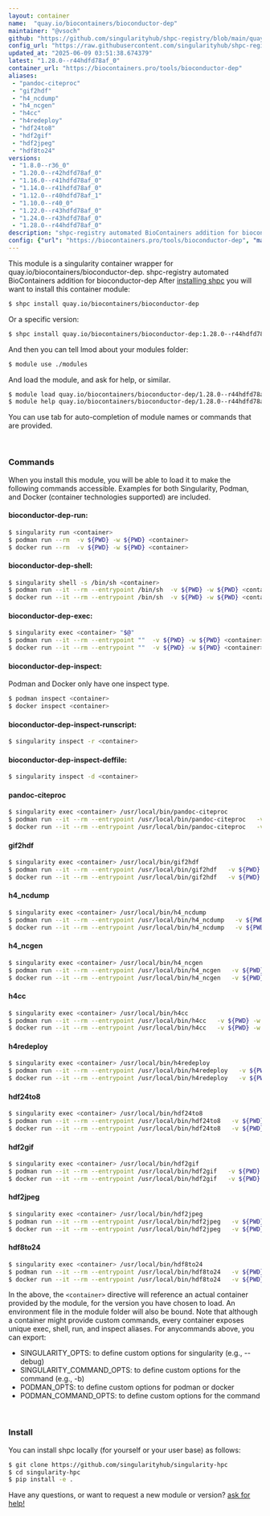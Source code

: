 ```yaml
---
layout: container
name:  "quay.io/biocontainers/bioconductor-dep"
maintainer: "@vsoch"
github: "https://github.com/singularityhub/shpc-registry/blob/main/quay.io/biocontainers/bioconductor-dep/container.yaml"
config_url: "https://raw.githubusercontent.com/singularityhub/shpc-registry/main/quay.io/biocontainers/bioconductor-dep/container.yaml"
updated_at: "2025-06-09 03:51:38.674379"
latest: "1.28.0--r44hdfd78af_0"
container_url: "https://biocontainers.pro/tools/bioconductor-dep"
aliases:
 - "pandoc-citeproc"
 - "gif2hdf"
 - "h4_ncdump"
 - "h4_ncgen"
 - "h4cc"
 - "h4redeploy"
 - "hdf24to8"
 - "hdf2gif"
 - "hdf2jpeg"
 - "hdf8to24"
versions:
 - "1.8.0--r36_0"
 - "1.20.0--r42hdfd78af_0"
 - "1.16.0--r41hdfd78af_0"
 - "1.14.0--r41hdfd78af_0"
 - "1.12.0--r40hdfd78af_1"
 - "1.10.0--r40_0"
 - "1.22.0--r43hdfd78af_0"
 - "1.24.0--r43hdfd78af_0"
 - "1.28.0--r44hdfd78af_0"
description: "shpc-registry automated BioContainers addition for bioconductor-dep"
config: {"url": "https://biocontainers.pro/tools/bioconductor-dep", "maintainer": "@vsoch", "description": "shpc-registry automated BioContainers addition for bioconductor-dep", "latest": {"1.28.0--r44hdfd78af_0": "sha256:23c82d69c8cfa8043ed8c32f4937925cc36c7f86d1f278bd0998071cdd4eec72"}, "tags": {"1.8.0--r36_0": "sha256:eef975a5bdde29c1cfaf118a0e3741b1009bb512f5cc24827ab58609f1aeb32c", "1.20.0--r42hdfd78af_0": "sha256:298767670fb1846f9c502080c8fc59570cf0b7666087b8bb2c58f672629eab16", "1.16.0--r41hdfd78af_0": "sha256:af217970c5f3246be2bd4743f8e1ff4d97269404e4a69291ab0abbe18077c644", "1.14.0--r41hdfd78af_0": "sha256:01d15ab08930c67cd772cacbaa9043e963cc98852493091a6845a89f5118046a", "1.12.0--r40hdfd78af_1": "sha256:94b074faf28f6f1249354609c2266d9b234cbe843ad125080b810b1b78217ae5", "1.10.0--r40_0": "sha256:16a6198964d2840f64b0668ceba663c44af4e7364f7381a07305fdc7f148ca48", "1.22.0--r43hdfd78af_0": "sha256:b799df8bd08398e643b1414316f35f2bf300f5212c65de0992ec1dfd8dd02941", "1.24.0--r43hdfd78af_0": "sha256:b2b01401f8bd85ed113ea54bcb357baa5a5d418862e04dcb3131231090e414be", "1.28.0--r44hdfd78af_0": "sha256:23c82d69c8cfa8043ed8c32f4937925cc36c7f86d1f278bd0998071cdd4eec72"}, "docker": "quay.io/biocontainers/bioconductor-dep", "aliases": {"pandoc-citeproc": "/usr/local/bin/pandoc-citeproc", "gif2hdf": "/usr/local/bin/gif2hdf", "h4_ncdump": "/usr/local/bin/h4_ncdump", "h4_ncgen": "/usr/local/bin/h4_ncgen", "h4cc": "/usr/local/bin/h4cc", "h4redeploy": "/usr/local/bin/h4redeploy", "hdf24to8": "/usr/local/bin/hdf24to8", "hdf2gif": "/usr/local/bin/hdf2gif", "hdf2jpeg": "/usr/local/bin/hdf2jpeg", "hdf8to24": "/usr/local/bin/hdf8to24"}}
---
```


This module is a singularity container wrapper for quay.io/biocontainers/bioconductor-dep.
shpc-registry automated BioContainers addition for bioconductor-dep
After [installing shpc](#install) you will want to install this container module:


```bash
$ shpc install quay.io/biocontainers/bioconductor-dep
```

Or a specific version:

```bash
$ shpc install quay.io/biocontainers/bioconductor-dep:1.28.0--r44hdfd78af_0
```

And then you can tell lmod about your modules folder:

```bash
$ module use ./modules
```

And load the module, and ask for help, or similar.

```bash
$ module load quay.io/biocontainers/bioconductor-dep/1.28.0--r44hdfd78af_0
$ module help quay.io/biocontainers/bioconductor-dep/1.28.0--r44hdfd78af_0
```

You can use tab for auto-completion of module names or commands that are provided.

<br>

### Commands

When you install this module, you will be able to load it to make the following commands accessible.
Examples for both Singularity, Podman, and Docker (container technologies supported) are included.

#### bioconductor-dep-run:

```bash
$ singularity run <container>
$ podman run --rm  -v ${PWD} -w ${PWD} <container>
$ docker run --rm  -v ${PWD} -w ${PWD} <container>
```

#### bioconductor-dep-shell:

```bash
$ singularity shell -s /bin/sh <container>
$ podman run --it --rm --entrypoint /bin/sh  -v ${PWD} -w ${PWD} <container>
$ docker run --it --rm --entrypoint /bin/sh  -v ${PWD} -w ${PWD} <container>
```

#### bioconductor-dep-exec:

```bash
$ singularity exec <container> "$@"
$ podman run --it --rm --entrypoint ""  -v ${PWD} -w ${PWD} <container> "$@"
$ docker run --it --rm --entrypoint ""  -v ${PWD} -w ${PWD} <container> "$@"
```

#### bioconductor-dep-inspect:

Podman and Docker only have one inspect type.

```bash
$ podman inspect <container>
$ docker inspect <container>
```

#### bioconductor-dep-inspect-runscript:

```bash
$ singularity inspect -r <container>
```

#### bioconductor-dep-inspect-deffile:

```bash
$ singularity inspect -d <container>
```


#### pandoc-citeproc

```bash
$ singularity exec <container> /usr/local/bin/pandoc-citeproc
$ podman run --it --rm --entrypoint /usr/local/bin/pandoc-citeproc   -v ${PWD} -w ${PWD} <container> -c " $@"
$ docker run --it --rm --entrypoint /usr/local/bin/pandoc-citeproc   -v ${PWD} -w ${PWD} <container> -c " $@"
```


#### gif2hdf

```bash
$ singularity exec <container> /usr/local/bin/gif2hdf
$ podman run --it --rm --entrypoint /usr/local/bin/gif2hdf   -v ${PWD} -w ${PWD} <container> -c " $@"
$ docker run --it --rm --entrypoint /usr/local/bin/gif2hdf   -v ${PWD} -w ${PWD} <container> -c " $@"
```


#### h4_ncdump

```bash
$ singularity exec <container> /usr/local/bin/h4_ncdump
$ podman run --it --rm --entrypoint /usr/local/bin/h4_ncdump   -v ${PWD} -w ${PWD} <container> -c " $@"
$ docker run --it --rm --entrypoint /usr/local/bin/h4_ncdump   -v ${PWD} -w ${PWD} <container> -c " $@"
```


#### h4_ncgen

```bash
$ singularity exec <container> /usr/local/bin/h4_ncgen
$ podman run --it --rm --entrypoint /usr/local/bin/h4_ncgen   -v ${PWD} -w ${PWD} <container> -c " $@"
$ docker run --it --rm --entrypoint /usr/local/bin/h4_ncgen   -v ${PWD} -w ${PWD} <container> -c " $@"
```


#### h4cc

```bash
$ singularity exec <container> /usr/local/bin/h4cc
$ podman run --it --rm --entrypoint /usr/local/bin/h4cc   -v ${PWD} -w ${PWD} <container> -c " $@"
$ docker run --it --rm --entrypoint /usr/local/bin/h4cc   -v ${PWD} -w ${PWD} <container> -c " $@"
```


#### h4redeploy

```bash
$ singularity exec <container> /usr/local/bin/h4redeploy
$ podman run --it --rm --entrypoint /usr/local/bin/h4redeploy   -v ${PWD} -w ${PWD} <container> -c " $@"
$ docker run --it --rm --entrypoint /usr/local/bin/h4redeploy   -v ${PWD} -w ${PWD} <container> -c " $@"
```


#### hdf24to8

```bash
$ singularity exec <container> /usr/local/bin/hdf24to8
$ podman run --it --rm --entrypoint /usr/local/bin/hdf24to8   -v ${PWD} -w ${PWD} <container> -c " $@"
$ docker run --it --rm --entrypoint /usr/local/bin/hdf24to8   -v ${PWD} -w ${PWD} <container> -c " $@"
```


#### hdf2gif

```bash
$ singularity exec <container> /usr/local/bin/hdf2gif
$ podman run --it --rm --entrypoint /usr/local/bin/hdf2gif   -v ${PWD} -w ${PWD} <container> -c " $@"
$ docker run --it --rm --entrypoint /usr/local/bin/hdf2gif   -v ${PWD} -w ${PWD} <container> -c " $@"
```


#### hdf2jpeg

```bash
$ singularity exec <container> /usr/local/bin/hdf2jpeg
$ podman run --it --rm --entrypoint /usr/local/bin/hdf2jpeg   -v ${PWD} -w ${PWD} <container> -c " $@"
$ docker run --it --rm --entrypoint /usr/local/bin/hdf2jpeg   -v ${PWD} -w ${PWD} <container> -c " $@"
```


#### hdf8to24

```bash
$ singularity exec <container> /usr/local/bin/hdf8to24
$ podman run --it --rm --entrypoint /usr/local/bin/hdf8to24   -v ${PWD} -w ${PWD} <container> -c " $@"
$ docker run --it --rm --entrypoint /usr/local/bin/hdf8to24   -v ${PWD} -w ${PWD} <container> -c " $@"
```



In the above, the `<container>` directive will reference an actual container provided
by the module, for the version you have chosen to load. An environment file in the
module folder will also be bound. Note that although a container
might provide custom commands, every container exposes unique exec, shell, run, and
inspect aliases. For anycommands above, you can export:

 - SINGULARITY_OPTS: to define custom options for singularity (e.g., --debug)
 - SINGULARITY_COMMAND_OPTS: to define custom options for the command (e.g., -b)
 - PODMAN_OPTS: to define custom options for podman or docker
 - PODMAN_COMMAND_OPTS: to define custom options for the command

<br>

### Install

You can install shpc locally (for yourself or your user base) as follows:

```bash
$ git clone https://github.com/singularityhub/singularity-hpc
$ cd singularity-hpc
$ pip install -e .
```

Have any questions, or want to request a new module or version? [ask for help!](https://github.com/singularityhub/singularity-hpc/issues)